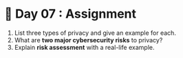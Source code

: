 # 📖 Day 07 : Assignment  
1. List three types of privacy and give an example for each.  
2. What are **two major cybersecurity risks** to privacy?  
3. Explain **risk assessment** with a real-life example. 